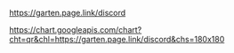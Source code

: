 <https://garten.page.link/discord>

https://chart.googleapis.com/chart?cht=qr&chl=https://garten.page.link/discord&chs=180x180